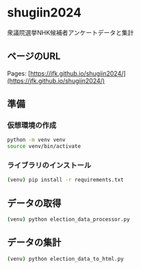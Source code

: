 # shugiin2024
衆議院選挙NHK候補者アンケートデータと集計


## ページのURL
Pages: [https://jfk.github.io/shugiin2024/](https://jfk.github.io/shugiin2024/)

## 準備

### 仮想環境の作成

```bash
python -m venv venv
source venv/bin/activate
```

### ライブラリのインストール
```bash
(venv) pip install -r requirements.txt
```

## データの取得
```bash
(venv) python election_data_processor.py
```

## データの集計
```bash
(venv) python election_data_to_html.py
```
